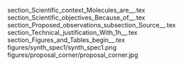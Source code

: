 section_Scientific_context_Molecules_are__.tex
section_Scientific_objectives_Because_of__.tex
section_Proposed_observations_subsection_Source__.tex
section_Technical_justification_With_1h__.tex
section_Figures_and_Tables_begin__.tex
figures/synth_spec1/synth_spec1.png
figures/proposal_corner/proposal_corner.jpg

  
